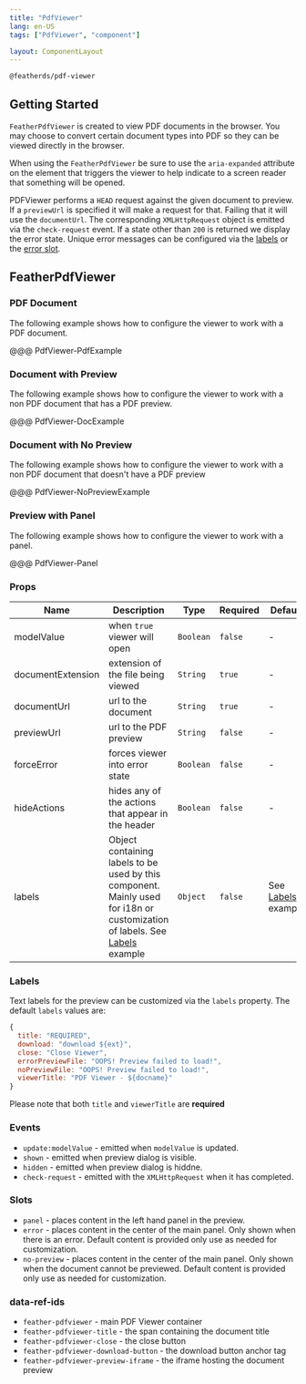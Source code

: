 ```yaml
---
title: "PdfViewer"
lang: en-US
tags: ["PdfViewer", "component"]

layout: ComponentLayout
---
```


`@featherds/pdf-viewer`

## Getting Started

`FeatherPdfViewer` is created to view PDF documents in the browser. You may choose to convert certain document types into PDF so they can be viewed directly in the browser.

When using the `FeatherPdfViewer` be sure to use the `aria-expanded` attribute on the element that triggers the viewer to help indicate to a screen reader that something will be opened.

PDFViewer performs a `HEAD` request against the given document to preview. If a `previewUrl` is specified it will make a request for that. Failing that it will use the `documentUrl`. The corresponding `XMLHttpRequest` object is emitted via the `check-request` event. If a state other than `200` is returned we display the error state. Unique error messages can be configured via the [labels](#labels) or the [error slot](#slots).

## FeatherPdfViewer

### PDF Document

The following example shows how to configure the viewer to work with a PDF document.

@@@ PdfViewer-PdfExample

### Document with Preview

The following example shows how to configure the viewer to work with a non PDF document that has a PDF preview.

@@@ PdfViewer-DocExample

### Document with No Preview

The following example shows how to configure the viewer to work with a non PDF document that doesn't have a PDF preview

@@@ PdfViewer-NoPreviewExample

### Preview with Panel

The following example shows how to configure the viewer to work with a panel.

@@@ PdfViewer-Panel

### Props

| Name              | Description                                                                                                                           | Type      | Required | Default                       |
| ----------------- | ------------------------------------------------------------------------------------------------------------------------------------- | --------- | -------- | ----------------------------- |
| modelValue        | when `true` viewer will open                                                                                                          | `Boolean` | `false`  | -                             |
| documentExtension | extension of the file being viewed                                                                                                    | `String`  | `true`   | -                             |
| documentUrl       | url to the document                                                                                                                   | `String`  | `true`   | -                             |
| previewUrl        | url to the PDF preview                                                                                                                | `String`  | `false`  | -                             |
| forceError        | forces viewer into error state                                                                                                        | `Boolean` | `false`  | -                             |
| hideActions        | hides any of the actions that appear in the header                                                                                                        | `Boolean` | `false`  | -                             |
| labels            | Object containing labels to be used by this component. Mainly used for i18n or customization of labels. See [Labels](#labels) example | `Object`  | `false`  | See [Labels](#labels) example |

### Labels

Text labels for the preview can be customized via the `labels` property. The default `labels` values are:

```js
{
  title: "REQUIRED",
  download: "download ${ext}",
  close: "Close Viewer",
  errorPreviewFile: "OOPS! Preview failed to load!",
  noPreviewFile: "OOPS! Preview failed to load!",
  viewerTitle: "PDF Viewer - ${docname}"
}
```
Please note that both `title` and `viewerTitle` are **required**

### Events

- `update:modelValue` - emitted when `modelValue` is updated.
- `shown` - emitted when preview dialog is visible.
- `hidden` - emitted when preview dialog is hiddne.
- `check-request` - emitted with the `XMLHttpRequest` when it has completed.

### Slots

- `panel` - places content in the left hand panel in the preview.
- `error` - places content in the center of the main panel. Only shown when there is an error. Default content is provided only use as needed for customization.
- `no-preview` - places content in the center of the main panel. Only shown when the document cannot be previewed. Default content is provided only use as needed for customization.

### data-ref-ids

- `feather-pdfviewer` - main PDF Viewer container
- `feather-pdfviewer-title` - the span containing the document title
- `feather-pdfviewer-close` - the close button
- `feather-pdfviewer-download-button` - the download button anchor tag
- `feather-pdfviewer-preview-iframe` - the iframe hosting the document preview
